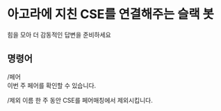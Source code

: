 # 아고라에 지친 CSE를 연결해주는 슬랙 봇

힘을 모아 더 감동적인 답변을 준비하세요

## 명령어

/페어  
이번 주 페어를 확인할 수 있습니다.

/제외 이름
한 주 동안 CSE를 페어매칭에서 제외시킵니다.
